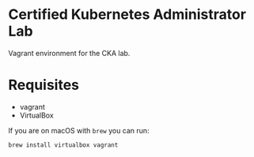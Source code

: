 # Certified Kubernetes Administrator Lab

Vagrant environment for the CKA lab.

# Requisites

- vagrant
- VirtualBox

If you are on macOS with `brew` you can run:

```shell
brew install virtualbox vagrant
```